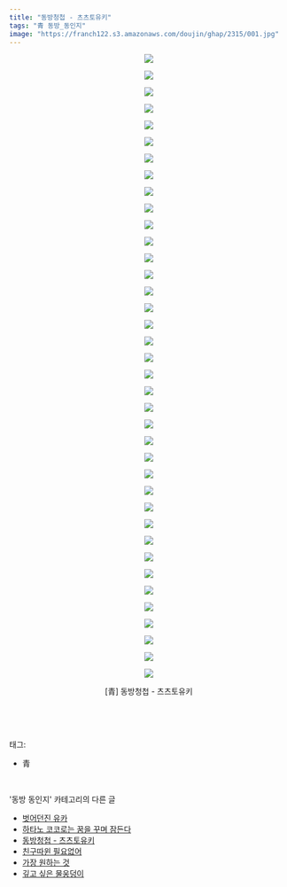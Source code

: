 ```yaml
---
title: "동방청첩 - 츠츠토유키"
tags: "青 동방_동인지"
image: "https://franch122.s3.amazonaws.com/doujin/ghap/2315/001.jpg"
---
```

<div class="article">
<p style="text-align: center; clear: none; float: none;"><img src="{{ site.imgserver4 }}/ghap/2315/001.jpg"/></p>
<p style="text-align: center; clear: none; float: none;"><img src="{{ site.imgserver4 }}/ghap/2315/002.jpg"/></p>
<p style="text-align: center; clear: none; float: none;"><img src="{{ site.imgserver4 }}/ghap/2315/003.jpg"/></p>
<p style="text-align: center; clear: none; float: none;"><img src="{{ site.imgserver4 }}/ghap/2315/004.jpg"/></p>
<p style="text-align: center; clear: none; float: none;"><img src="{{ site.imgserver4 }}/ghap/2315/005.jpg"/></p>
<p style="text-align: center; clear: none; float: none;"><img src="{{ site.imgserver4 }}/ghap/2315/006.jpg"/></p>
<p style="text-align: center; clear: none; float: none;"><img src="{{ site.imgserver4 }}/ghap/2315/007.jpg"/></p>
<p style="text-align: center; clear: none; float: none;"><img src="{{ site.imgserver4 }}/ghap/2315/008.jpg"/></p>
<p style="text-align: center; clear: none; float: none;"><img src="{{ site.imgserver4 }}/ghap/2315/009.jpg"/></p>
<p style="text-align: center; clear: none; float: none;"><img src="{{ site.imgserver4 }}/ghap/2315/010.jpg"/></p>
<p style="text-align: center; clear: none; float: none;"><img src="{{ site.imgserver4 }}/ghap/2315/011.jpg"/></p>
<p style="text-align: center; clear: none; float: none;"><img src="{{ site.imgserver4 }}/ghap/2315/012.jpg"/></p>
<p style="text-align: center; clear: none; float: none;"><img src="{{ site.imgserver4 }}/ghap/2315/013.jpg"/></p>
<p style="text-align: center; clear: none; float: none;"><img src="{{ site.imgserver4 }}/ghap/2315/014.jpg"/></p>
<p style="text-align: center; clear: none; float: none;"><img src="{{ site.imgserver4 }}/ghap/2315/015.jpg"/></p>
<p style="text-align: center; clear: none; float: none;"><img src="{{ site.imgserver4 }}/ghap/2315/016.jpg"/></p>
<p style="text-align: center; clear: none; float: none;"><img src="{{ site.imgserver4 }}/ghap/2315/017.jpg"/></p>
<p style="text-align: center; clear: none; float: none;"><img src="{{ site.imgserver4 }}/ghap/2315/018.jpg"/></p>
<p style="text-align: center; clear: none; float: none;"><img src="{{ site.imgserver4 }}/ghap/2315/019.jpg"/></p>
<p style="text-align: center; clear: none; float: none;"><img src="{{ site.imgserver4 }}/ghap/2315/020.jpg"/></p>
<p style="text-align: center; clear: none; float: none;"><img src="{{ site.imgserver4 }}/ghap/2315/021.jpg"/></p>
<p style="text-align: center; clear: none; float: none;"><img src="{{ site.imgserver4 }}/ghap/2315/022.jpg"/></p>
<p style="text-align: center; clear: none; float: none;"><img src="{{ site.imgserver4 }}/ghap/2315/023.jpg"/></p>
<p style="text-align: center; clear: none; float: none;"><img src="{{ site.imgserver4 }}/ghap/2315/024.jpg"/></p>
<p style="text-align: center; clear: none; float: none;"><img src="{{ site.imgserver4 }}/ghap/2315/025.jpg"/></p>
<p style="text-align: center; clear: none; float: none;"><img src="{{ site.imgserver4 }}/ghap/2315/026.jpg"/></p>
<p style="text-align: center; clear: none; float: none;"><img src="{{ site.imgserver4 }}/ghap/2315/027.jpg"/></p>
<p style="text-align: center; clear: none; float: none;"><img src="{{ site.imgserver4 }}/ghap/2315/028.jpg"/></p>
<p style="text-align: center; clear: none; float: none;"><img src="{{ site.imgserver4 }}/ghap/2315/029.jpg"/></p>
<p style="text-align: center; clear: none; float: none;"><img src="{{ site.imgserver4 }}/ghap/2315/030.jpg"/></p>
<p style="text-align: center; clear: none; float: none;"><img src="{{ site.imgserver4 }}/ghap/2315/031.jpg"/></p>
<p style="text-align: center; clear: none; float: none;"><img src="{{ site.imgserver4 }}/ghap/2315/032.jpg"/></p>
<p style="text-align: center; clear: none; float: none;"><img src="{{ site.imgserver4 }}/ghap/2315/033.jpg"/></p>
<p style="text-align: center; clear: none; float: none;"><img src="{{ site.imgserver4 }}/ghap/2315/034.jpg"/></p>
<p style="text-align: center; clear: none; float: none;"><img src="{{ site.imgserver4 }}/ghap/2315/035.jpg"/></p>
<p style="text-align: center; clear: none; float: none;"><img src="{{ site.imgserver4 }}/ghap/2315/036.jpg"/></p>
<p style="text-align: center; clear: none; float: none;"><img src="{{ site.imgserver4 }}/ghap/2315/037.jpg"/></p>
<p style="text-align: center; clear: none; float: none;"><img src="{{ site.imgserver4 }}/ghap/2315/038.jpg"/></p>
<p style="text-align: center; clear: none; float: none;">[青] 동방청첩 - 츠츠토유키</p>
<p><br/></p>
</div><br/>
<div class="tagTrail">
<p>태그: </p>
<ul>
<li>青</li>
</ul>
</div><br/>
<div class="another">
<p>'동방 동인지' 카테고리의 다른 글</p>
<ul>
<li><a href="/ghap_2320">벗어던진 유카</a></li>
<li><a href="/ghap_2317">하타노 코코로는 꿈을 꾸며 잠든다</a></li>
<li><a href="/ghap_2315">동방청첩 - 츠츠토유키</a></li>
<li><a href="/ghap_2313">친구따윈 필요없어</a></li>
<li><a href="/ghap_2312">가장 원하는 것</a></li>
<li><a href="/ghap_2311">깊고 싶은 물웅덩이</a></li>
</ul>
</div><br/>
<div class="cb_module cb_fluid">
<div class="cb_wrt cb_profile">
</div><!-- commentList close -->
</div><br/>
